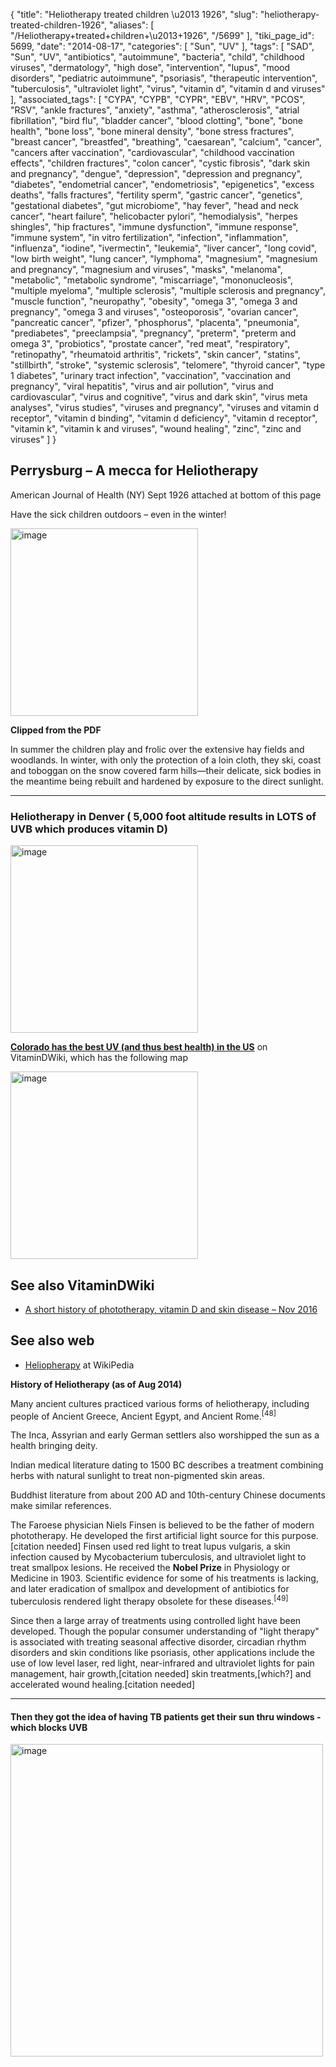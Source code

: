 {
    "title": "Heliotherapy treated children \u2013 1926",
    "slug": "heliotherapy-treated-children-1926",
    "aliases": [
        "/Heliotherapy+treated+children+\u2013+1926",
        "/5699"
    ],
    "tiki_page_id": 5699,
    "date": "2014-08-17",
    "categories": [
        "Sun",
        "UV"
    ],
    "tags": [
        "SAD",
        "Sun",
        "UV",
        "antibiotics",
        "autoimmune",
        "bacteria",
        "child",
        "childhood viruses",
        "dermatology",
        "high dose",
        "intervention",
        "lupus",
        "mood disorders",
        "pediatric autoimmune",
        "psoriasis",
        "therapeutic intervention",
        "tuberculosis",
        "ultraviolet light",
        "virus",
        "vitamin d",
        "vitamin d and viruses"
    ],
    "associated_tags": [
        "CYPA",
        "CYPB",
        "CYPR",
        "EBV",
        "HRV",
        "PCOS",
        "RSV",
        "ankle fractures",
        "anxiety",
        "asthma",
        "atherosclerosis",
        "atrial fibrillation",
        "bird flu",
        "bladder cancer",
        "blood clotting",
        "bone",
        "bone health",
        "bone loss",
        "bone mineral density",
        "bone stress fractures",
        "breast cancer",
        "breastfed",
        "breathing",
        "caesarean",
        "calcium",
        "cancer",
        "cancers after vaccination",
        "cardiovascular",
        "childhood vaccination effects",
        "children fractures",
        "colon cancer",
        "cystic fibrosis",
        "dark skin and pregnancy",
        "dengue",
        "depression",
        "depression and pregnancy",
        "diabetes",
        "endometrial cancer",
        "endometriosis",
        "epigenetics",
        "excess deaths",
        "falls fractures",
        "fertility sperm",
        "gastric cancer",
        "genetics",
        "gestational diabetes",
        "gut microbiome",
        "hay fever",
        "head and neck cancer",
        "heart failure",
        "helicobacter pylori",
        "hemodialysis",
        "herpes shingles",
        "hip fractures",
        "immune dysfunction",
        "immune response",
        "immune system",
        "in vitro fertilization",
        "infection",
        "inflammation",
        "influenza",
        "iodine",
        "ivermectin",
        "leukemia",
        "liver cancer",
        "long covid",
        "low birth weight",
        "lung cancer",
        "lymphoma",
        "magnesium",
        "magnesium and pregnancy",
        "magnesium and viruses",
        "masks",
        "melanoma",
        "metabolic",
        "metabolic syndrome",
        "miscarriage",
        "mononucleosis",
        "multiple myeloma",
        "multiple sclerosis",
        "multiple sclerosis and pregnancy",
        "muscle function",
        "neuropathy",
        "obesity",
        "omega 3",
        "omega 3 and pregnancy",
        "omega 3 and viruses",
        "osteoporosis",
        "ovarian cancer",
        "pancreatic cancer",
        "pfizer",
        "phosphorus",
        "placenta",
        "pneumonia",
        "prediabetes",
        "preeclampsia",
        "pregnancy",
        "preterm",
        "preterm and omega 3",
        "probiotics",
        "prostate cancer",
        "red meat",
        "respiratory",
        "retinopathy",
        "rheumatoid arthritis",
        "rickets",
        "skin cancer",
        "statins",
        "stillbirth",
        "stroke",
        "systemic sclerosis",
        "telomere",
        "thyroid cancer",
        "type 1 diabetes",
        "urinary tract infection",
        "vaccination",
        "vaccination and pregnancy",
        "viral hepatitis",
        "virus and air pollution",
        "virus and cardiovascular",
        "virus and cognitive",
        "virus and dark skin",
        "virus meta analyses",
        "virus studies",
        "viruses and pregnancy",
        "viruses and vitamin d receptor",
        "vitamin d binding",
        "vitamin d deficiency",
        "vitamin d receptor",
        "vitamin k",
        "vitamin k and viruses",
        "wound healing",
        "zinc",
        "zinc and viruses"
    ]
}


## Perrysburg – A mecca for Heliotherapy

American Journal of Health (NY) Sept 1926  attached at bottom of this page

Have the sick children outdoors – even in the winter!

<img src="https://d378j1rmrlek7x.cloudfront.net/attachments/jpeg/heliotherapy.jpg" alt="image" width="300">

 **Clipped from the PDF** 

In summer the children play and frolic over the extensive hay fields and woodlands. In winter, with only the protection of a loin cloth, they ski, coast and toboggan on the snow covered farm hills—their delicate, sick bodies in the meantime being rebuilt and hardened by exposure to the direct sunlight.

---

### Heliotherapy in Denver ( 5,000 foot altitude results in LOTS of UVB which produces vitamin D)

<img src="https://d378j1rmrlek7x.cloudfront.net/attachments/jpeg/heliotherapy-denver.jpg" alt="image" width="300">

 **[Colorado has the best UV (and thus best health) in the US](/posts/colorado-has-the-best-uv-and-thus-best-health-in-the-us)**  on VitaminDWiki, which has the following map

<img src="https://d378j1rmrlek7x.cloudfront.net/attachments/jpeg/map-uv-july.jpg" alt="image" width="300">

## See also VitaminDWiki

* [A short history of phototherapy, vitamin D and skin disease – Nov 2016](/tags/a-short-history-of-phototherapy-vitamin-d-and-skin-disease-nov-2016.html)

## See also web

* [Heliopherapy](http://en.wikipedia.org/wiki/Light_therapy) at WikiPedia

 **History of Heliotherapy (as of Aug 2014)** 

Many ancient cultures practiced various forms of heliotherapy, including people of Ancient Greece, Ancient Egypt, and Ancient Rome.<sup>[48]</sup> 

The Inca, Assyrian and early German settlers also worshipped the sun as a health bringing deity. 

Indian medical literature dating to 1500 BC describes a treatment combining herbs with natural sunlight to treat non-pigmented skin areas. 

Buddhist literature from about 200 AD and 10th-century Chinese documents make similar references.

The Faroese physician Niels Finsen is believed to be the father of modern phototherapy. He developed the first artificial light source for this purpose.<span>[citation needed]</span> Finsen used red light to treat lupus vulgaris, a skin infection caused by Mycobacterium tuberculosis, and ultraviolet light to treat smallpox lesions. He received the  **Nobel Prize**  in Physiology or Medicine in 1903. Scientific evidence for some of his treatments is lacking, and later eradication of smallpox and development of antibiotics for tuberculosis rendered light therapy obsolete for these diseases.<sup>[49]</sup>

Since then a large array of treatments using controlled light have been developed. Though the popular consumer understanding of "light therapy" is associated with treating seasonal affective disorder, circadian rhythm disorders and skin conditions like psoriasis, other applications include the use of low level laser, red light, near-infrared and ultraviolet lights for pain management, hair growth,<span>[citation needed]</span> skin treatments,<span>[which?]</span> and accelerated wound healing.<span>[citation needed]</span>

---

#### Then they got the idea of having TB patients get their sun thru windows - which blocks UVB

<img src="/attachments/d3.mock.jpg" alt="image" width="500">